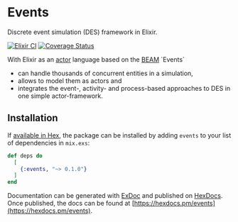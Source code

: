 # Events

Discrete event simulation (DES) framework in Elixir.

[![Elixir CI](https://github.com/pbayer/events/actions/workflows/ci.yml/badge.svg)](https://github.com/pbayer/events/actions/workflows/ci.yml)
[![Coverage Status](https://coveralls.io/repos/github/pbayer/events/badge.svg?branch=master)](https://coveralls.io/github/pbayer/events?branch=master)

With Elixir as an [actor](https://en.wikipedia.org/wiki/Actor_model) language based on the [BEAM](https://en.wikipedia.org/wiki/BEAM_(Erlang_virtual_machine)) `Events`

- can handle thousands of concurrent entities in a simulation,
- allows to model them as actors and
- integrates the event-, activity- and process-based approaches to DES in one simple actor-framework.

## Installation

If [available in Hex](https://hex.pm/docs/publish), the package can be installed
by adding `events` to your list of dependencies in `mix.exs`:

```elixir
def deps do
  [
    {:events, "~> 0.1.0"}
  ]
end
```

Documentation can be generated with [ExDoc](https://github.com/elixir-lang/ex_doc)
and published on [HexDocs](https://hexdocs.pm). Once published, the docs can
be found at [https://hexdocs.pm/events](https://hexdocs.pm/events).

